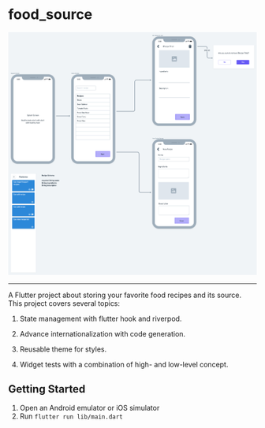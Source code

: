 # food_source
![Wireframe](./wireframe.png)

---

A Flutter project about storing your favorite food recipes and its source.
This project covers several topics:

1. State management with flutter hook and riverpod.

2. Advance internationalization with code generation.

3. Reusable theme for styles.

4. Widget tests with a combination of high- and low-level concept.


## Getting Started
1. Open an Android emulator or iOS simulator
2. Run `flutter run lib/main.dart`
